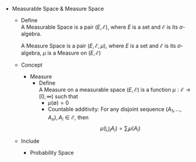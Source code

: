 * Measurable Space & Measure Space
  - Define  
    A Measurable Space is a pair $(E, \mathcal E)$, where $E$ is a set and $\mathcal E$ is its $\sigma$-algebra.

    A Measure Space is a pair $(E, \mathcal E, \mu)$, where $E$ is a set and $\mathcal E$ is its $\sigma$-algebra, $\mu$ is a Measure on $(E, \mathcal E)$  
    
  - Concept  
    * Measure  
      - Define  
        A Measure on a measurable space $(E, \mathcal E)$ is a function $\mu: \mathcal E \to [0, \infty)$ such that 
        - $\mu (\emptyset) = 0$
        - Countable additivity: For any disjoint sequence $(A_1, ..., A_n), A_i \in \mathcal E$, then
          $$\mu \left(\bigcup_i A_i\right) = \sum_i \mu(A_i)$$   

  - Include
    * Probability Space

